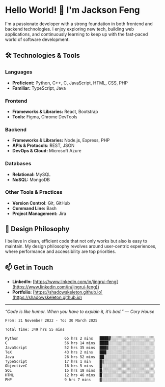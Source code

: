 # Hello World! 👋 I'm Jackson Feng

I'm a passionate developer with a strong foundation in both frontend and backend technologies. I enjoy exploring new tech, building web applications, and continuously learning to keep up with the fast-paced world of software development.

## 🛠 Technologies & Tools

### Languages
- **Proficient:** Python, C++, C, JavaScript, HTML, CSS, PHP
- **Familiar:** TypeScript, Java

### Frontend
- **Frameworks & Libraries:** React, Bootstrap
- **Tools:** Figma, Chrome DevTools

### Backend
- **Frameworks & Libraries:** Node.js, Express, PHP
- **APIs & Protocols:** REST, JSON
- **DevOps & Cloud:** Microsoft Azure

### Databases
- **Relational:** MySQL
- **NoSQL:** MongoDB

### Other Tools & Practices
- **Version Control:** Git, GitHub
- **Command Line:** Bash
- **Project Management:** Jira


## 🎨 Design Philosophy

I believe in clean, efficient code that not only works but also is easy to maintain. My design philosophy revolves around user-centric experiences, where performance and accessibility are top priorities.

## 📫 Get in Touch

- **LinkedIn:** [https://www.linkedin.com/in/jingrui-feng](https://www.linkedin.com/in/jingrui-feng))
- **Portfolio:** [https://shadowskeleton.github.io](https://shadowskeleton.github.io)

---

*“Code is like humor. When you have to explain it, it’s bad.” — Cory House*



<!--START_SECTION:waka-->

```txt
From: 21 November 2022 - To: 30 March 2025

Total Time: 349 hrs 55 mins

Python                     65 hrs 2 mins   ████▓░░░░░░░░░░░░░░░░░░░░   18.59 %
C                          56 hrs 14 mins  ████░░░░░░░░░░░░░░░░░░░░░   16.07 %
JavaScript                 52 hrs 35 mins  ███▓░░░░░░░░░░░░░░░░░░░░░   15.03 %
TeX                        43 hrs 2 mins   ███░░░░░░░░░░░░░░░░░░░░░░   12.30 %
Java                       26 hrs 52 mins  ██░░░░░░░░░░░░░░░░░░░░░░░   07.68 %
TypeScript                 17 hrs 1 min    █▒░░░░░░░░░░░░░░░░░░░░░░░   04.87 %
ObjectiveC                 16 hrs 5 mins   █░░░░░░░░░░░░░░░░░░░░░░░░   04.60 %
SQL                        15 hrs 18 mins  █░░░░░░░░░░░░░░░░░░░░░░░░   04.38 %
HTML                       12 hrs 46 mins  █░░░░░░░░░░░░░░░░░░░░░░░░   03.65 %
PHP                        9 hrs 7 mins    ▓░░░░░░░░░░░░░░░░░░░░░░░░   02.61 %
```

<!--END_SECTION:waka-->


